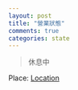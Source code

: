```yaml
---
layout: post
title: "營業狀態" 
comments: true
categories: state
---
```


> 休息中

Place: [Location][]



[location]: http://maps.google.com/		"地點" 